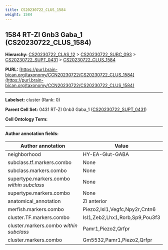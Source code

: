 ```yaml
---
title: CS20230722_CLUS_1584
weight: 1584
---
```

## 1584 RT-ZI Gnb3 Gaba_1 (CS20230722_CLUS_1584)
<b>Hierarchy: </b>
[CS20230722_CLAS_12](../CS20230722_CLAS_12) >
[CS20230722_SUBC_093](../CS20230722_SUBC_093) >
[CS20230722_SUPT_0431](../CS20230722_SUPT_0431) >
[CS20230722_CLUS_1584](../CS20230722_CLUS_1584)

**PURL:** [https://purl.brain-bican.org/taxonomy/CCN20230722/CS20230722_CLUS_1584](https://purl.brain-bican.org/taxonomy/CCN20230722/CS20230722_CLUS_1584)

---


**Labelset:** cluster (Rank: 0)

**Parent Cell Set:** 0431 RT-ZI Gnb3 Gaba_1 ([CS20230722_SUPT_0431](../CS20230722_SUPT_0431))



**Cell Ontology Term:** 

[MARKER GENES.]: #


---

[TRANSFERRED ANNOTATIONS.]: #


[AUTHOR ANNOTATION FIELDS.]: #


**Author annotation fields:**

| Author annotation | Value |
|-------------------|-------|
|neighborhood|HY-EA-Glut-GABA|
|subclass.tf.markers.combo|None|
|subclass.markers.combo|None|
|supertype.markers.combo _within subclass_|None|
|supertype.markers.combo|None|
|anatomical_annotation|ZI anterior|
|merfish.markers.combo|Piezo2,Isl1,Vegfc,Npy2r,Cntn6|
|cluster.TF.markers.combo|Isl1,Zeb2,Lhx1,Rorb,Sp9,Pou3f3|
|cluster.markers.combo _within subclass_|Pamr1,Piezo2,Qrfpr|
|cluster.markers.combo|Gm5532,Pamr1,Piezo2,Qrfpr|
